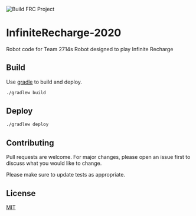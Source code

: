 ![Build FRC Project](https://github.com/FRC2714/InfiniteRecharge-2020/workflows/Build%20FRC%20Project/badge.svg)
# InfiniteRecharge-2020
Robot code for Team 2714s Robot designed to play Infinite Recharge

## Build
Use [gradle](https://gradle.org/) to build and deploy.

```bash
./gradlew build
```

## Deploy

```bash
./gradlew deploy
```

## Contributing
Pull requests are welcome. For major changes, please open an issue first to discuss what you would like to change.

Please make sure to update tests as appropriate.

## License
[MIT](https://choosealicense.com/licenses/mit/)
